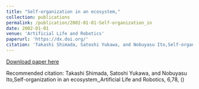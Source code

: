 ```yaml
---
title: "Self-organization in an ecosystem,"
collection: publications
permalink: /publication/2002-01-01-Self-organization_in
date: 2002-01-01
venue: 'Artificial Life and Robotics'
paperurl: 'https://dx.doi.org/'
citation: 'Takashi Shimada, Satoshi Yukawa, and Nobuyasu Ito,Self-organization in an ecosystem,,Artificial Life and Robotics, <bf>6</bf>,78, ()'
---
```


<a href='https://dx.doi.org/'>Download paper here</a>

Recommended citation: Takashi Shimada, Satoshi Yukawa, and Nobuyasu Ito,Self-organization in an ecosystem,,Artificial Life and Robotics, <bf>6</bf>,78, ()